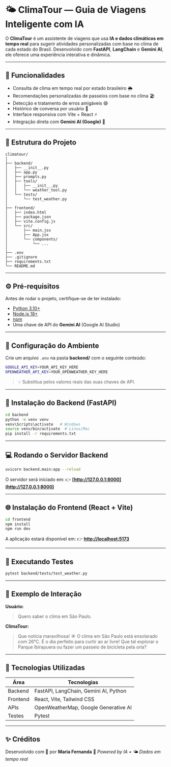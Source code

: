 # 🌤️ ClimaTour — Guia de Viagens Inteligente com IA

O **ClimaTour** é um assistente de viagens que usa **IA e dados climáticos em tempo real** para sugerir atividades personalizadas com base no clima de cada estado do Brasil.
Desenvolvido com **FastAPI**, **LangChain** e **Gemini AI**, ele oferece uma experiência interativa e dinâmica.

---

## 🚀 Funcionalidades

* Consulta de clima em tempo real por estado brasileiro 🌦️
* Recomendações personalizadas de passeios com base no clima 🏖️
* Detecção e tratamento de erros amigáveis 😅
* Histórico de conversa por usuário 💬
* Interface responsiva com Vite + React ⚡
* Integração direta com **Gemini AI (Google)** 🤖

---

## 🧩 Estrutura do Projeto

```
climatour/
│
├── backend/
│   ├── __init__.py
│   ├── app.py
│   ├── prompts.py
│   ├── tools/
│   │   ├── __init__.py
│   │   └── weather_tool.py
│   └── tests/
│       └── test_weather.py
│
├── frontend/
│   ├── index.html
│   ├── package.json
│   ├── vite.config.js
│   └── src/
│       ├── main.jsx
│       ├── App.jsx
│       └── components/
│           └── ...
│
├── .env
├── .gitignore
├── requirements.txt
└── README.md
```

---

## ⚙️ Pré-requisitos

Antes de rodar o projeto, certifique-se de ter instalado:

* [Python 3.10+](https://www.python.org/downloads/)
* [Node.js 18+](https://nodejs.org/)
* [npm](https://www.npmjs.com/)
* Uma chave de API do **Gemini AI** (Google AI Studio)

---

## 🔑 Configuração do Ambiente

Crie um arquivo `.env` na pasta **backend/** com o seguinte conteúdo:

```bash
GOOGLE_API_KEY=YOUR_API_KEY_HERE
OPENWEATHER_API_KEY=YOUR_OPENWEATHER_KEY_HERE
```

> 💡 Substitua pelos valores reais das suas chaves de API.

---

## 🐍 Instalação do Backend (FastAPI)

```bash
cd backend
python -m venv venv
venv\Scripts\activate   # Windows
source venv/bin/activate  # Linux/Mac
pip install -r requirements.txt
```

---

## 💻 Rodando o Servidor Backend

```bash
uvicorn backend.main:app --reload
```

O servidor será iniciado em:
👉 **[http://127.0.0.1:8000](http://127.0.0.1:8000)**

---

## 🌐 Instalação do Frontend (React + Vite)

```bash
cd frontend
npm install
npm run dev
```

A aplicação estará disponível em:
👉 **[http://localhost:5173](http://localhost:5173)**

---

## 🧪 Executando Testes

```bash
pytest backend/tests/test_weather.py
```

---

## 🧠 Exemplo de Interação

**Usuário:**

> Quero saber o clima em São Paulo.

**ClimaTour:**

> Que notícia maravilhosa! ☀️ O clima em São Paulo está ensolarado com 26°C.
> É o dia perfeito para curtir ao ar livre! Que tal explorar o Parque Ibirapuera ou fazer um passeio de bicicleta pela orla?

---

## 🧰 Tecnologias Utilizadas

| Área     | Tecnologias                           |
| -------- | ------------------------------------- |
| Backend  | FastAPI, LangChain, Gemini AI, Python |
| Frontend | React, Vite, Tailwind CSS             |
| APIs     | OpenWeatherMap, Google Generative AI  |
| Testes   | Pytest                                |

---

## ✨ Créditos

Desenvolvido com 💙 por **Maria Fernanda**
🤖 *Powered by IA • 🌤️ Dados em tempo real*

